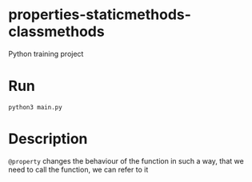# properties-staticmethods-classmethods
Python training project



# Run
`python3 main.py`




# Description

`@property` changes the behaviour of the function in such a way, that we need to 
call the function, we can refer to it